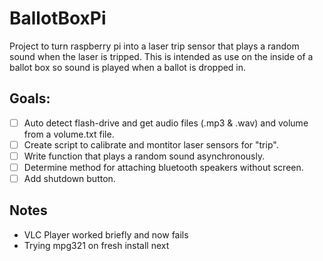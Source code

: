 # BallotBoxPi
Project to turn raspberry pi into a laser trip sensor that plays a random sound when the laser is tripped. This is intended as use on the inside of a ballot box so sound is played when a ballot is dropped in.

## Goals:

- [ ] Auto detect flash-drive and get audio files (.mp3 & .wav) and volume from a volume.txt file.
- [ ] Create script to calibrate and montitor laser sensors for "trip".
- [ ] Write function that plays a random sound asynchronously.
- [ ] Determine method for attaching bluetooth speakers without screen.
- [ ] Add shutdown button.

## Notes

* VLC Player worked briefly and now fails
* Trying mpg321 on fresh install next
